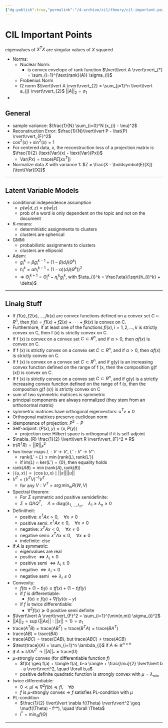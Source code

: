 ```yaml
---
{"dg-publish":true,"permalink":"/4-archive/cil/theory/cil-important-points/","tags":["eth/cil/theory"],"created":"","updated":""}
---
```


# CIL Important Points
eigenvalues of $X^TX$ are singular values of $X$ squared
- Norms:
	- Nuclear Norm:
		- is convex envelope of rank function
		  $\lvert\lvert A \rvert\rvert_{*} = \sum_{i=1}^{\text{rank}(A)} \sigma_{i}$
	- Frobenius Norm
	- l2 norm
		$\lvert\lvert A \rvert\rvert_{2} = \sum_{j=1}^n \lvert\lvert a_{j} \rvert\rvert_{2}$
		$\lvert\lvert A \rvert\rvert_{2} = \sigma_{1}$
- 

## General
- sample variance: $\frac{1}{N} \sum_{i=0}^N (x_{i} - \mu)^2$
- Reconstruction Error: $\frac{1}{N}\lvert\lvert P - \hat{P} \rvert\rvert_{F}^2$
- $\cos^2(x) + \sin^2(x) = 1$
- For centered data, $x$, the reconstruction loss of a projection matrix is $\frac{1}{2} (\text{Var}(x) - \text{Var}(Px))$
	- $\text{Var}(Px) = \text{trace}(PE[xx^T])$
- Normalize data $X$ with variance $1$: $Z = \frac{X - \boldsymbol{E}[X]}{\text{Var}[X]}$

---
## Latent Variable Models
- conditional independence assumption
	- $p(w | d, z) = p(w | z)$
	- prob of a word is only dependent on the topic and not on the document
- K-means:
	- deterministic assignments to clusters
	- clusters are spherical
- GMM:
	- probabilistic assignments to clusters
	- clusters are ellipsoid
- Adam:
	- $g_{i}^k = \beta g_{i}^{k-1} + (1-\beta) d_{i} l(\Theta^k)$
	- $h_{i}^k = \alpha h_{i}^{k-1} + (1-\alpha) (d_{i} l(\Theta^k))^2$
	- $\Rightarrow$ $\Theta_{i}^{k+1} = \Theta_{i}^k - \eta_{i}^k g_{i}^k$, with $\eta_{i}^k = \frac{\eta}{\sqrt{h_{i}^k} + \delta}$
---
## Linalg Stuff
 -  If $f1(x), f2(x), . . . , fk(x)$ are convex functions defined on a convex set $C \subset R^n$, then $f (x) = f1(x) + f2(x) + · · · + fk(x)$ is convex on C.
 - Furthermore, if at least one of the functions $fi(x), i = 1, 2, . . . , k$ is strictly convex on C, then f (x) is strictly convex on C.
- If f (x) is convex on a convex set $C \subset R^n$, and if $\alpha > 0$, then $\alpha f (x)$ is convex on C.
- If f (x) is strictly convex on a convex set $C \subset R^n$, and if $\alpha > 0$, then $\alpha f (x)$ is strictly convex on C.
- If f (x) is convex on a convex set $C \subset R^n$, and if g(y) is an increasing convex function defined on the range of f (x, then the composition g(f (x)) is convex on C.
- If f (x) is strictly convex on a convex set $C \subset R^n$, and if g(y) is a strictly increasing convex function defined on the range of f (x, then the composition g(f (x)) is strictly convex on C
- sum of two symmetric matrices is symmetric
- principal components are always normalized (they stem from an orthonormal matrix)
- symmetric matrices have orthogonal eigenvectors: $u^Tv = 0$
- Orthogonal matrixes preserve euclidean norm
- idempotence of projection: $P^2 = P$
- Self-adjoint: $\langle P(x), y\rangle = \langle x, P(y) \rangle$
	- projection over Hilbert space is orthogonal if it is self-adjoint
- $\nabla_{R} \frac{1}{2} \lvert\lvert R \rvert\rvert_{F}^2 = R$
- $\text{tr}(R^TR) = \lvert\lvert R \rvert\rvert_{F}^2$
- two linear maps $L: V \rightarrow V'$, $L': V' \rightarrow V''$:
	- $\text{rank}(L' \circ L) \leq \min\{ \text{rank}(L), \text{rank(L')}\}$
	- if $\text{im}(L) \cap \text{ker}(L') = \{0\}$, then equality holds
- $\text{rank}(AB) = \min(\text{rank}(A), \text{rank}(B))$
- $\mid \langle u, x\rangle\mid = \mid \cos(u,x) \mid \lvert\lvert x \rvert\rvert \lvert\lvert u \rvert\rvert$
- $V^T = (V^TV)^{-1}V^T$
	- for any $V: V^T = \arg\min_{w} R(W,V)$
- Spectral theorem:
	- For $\Sigma$ symmetric and positive semidefinite:
	- $\Sigma = Q \Lambda Q^T, \quad \Lambda = \text{diag}(\lambda_{1, \dots, \lambda_{n}}, \quad \lambda_{1} \geq \lambda_{n} \geq 0$
- Definitheit:
	- positive: $x^T A x > 0, \quad \forall x \neq 0$
	- positive semi: $x^TAx \geq 0, \quad \forall x \neq 0$
	- negative: $x^T A x < 0, \quad \forall x \neq 0$
	- negative semi: $x^T A x \leq 0, \quad \forall x \neq 0$
	- indefinite: else
- if $A$ is symmetric:
	- eigenvalues are real
	- positive $\iff \lambda_{i} > 0$
	- positive semi $\iff \lambda_{i} \geq 0$
	- negative $\iff \lambda_{i} < 0$
	- negative semi $\iff \lambda_{i} \leq 0$
- Convexity:
	- $f(tx + (1-t)y) \leq tf(x) + (1-t)f(y)$
	- if $f$ is differentiable:
		- $f(x) \geq f(y) + \nabla f(y)(x-y)$
	- if $f$ is twice differentiable:
		- $\nabla^2 f(x) \succeq 0$  positive semi definite
- $\lvert\lvert A \rvert\rvert_{F}^2 = \sum_{i=1}^{\min(n,m)} \sigma_{i}^2$
- $\lvert\lvert A \rvert\rvert_{2} = \sup\{\lvert\lvert Ax \rvert\rvert: \lvert\lvert x \rvert\rvert = 1\} = \sigma_{1}$
- $\text{trace}(A^T B) = \text{trace}(AB^T) = \text{trace}(B^T A) = \text{trace}(BA^T)$
- $\text{trace}(AB) = \text{trace}(BA)$
- $\text{trace}(ABC) = \text{trace}(CAB)$, but $\text{trace}(ABC) \neq \text{trace}(ACB)$
- $\text{trace}(A) = \sum_{i=1}^n \lambda_{i}$ if $A \in \mathbb{R}^{n \times n}$
- if $A = UDV^T \rightarrow \lvert\lvert A \rvert\rvert_{*} = \text{trace}(D)$
- $\mu$-strongly convex (for differentiable function $f$)
	- $f(b) \geq f(a) + \langle f(a), b-a \rangle + \frac{\mu}{2} \lvert\lvert b - a \rvert\rvert^2, \quad \forall b,a$
	- positive definite quadratic function is strongly convex with $\mu = \lambda_{\min}$
- twice differentiable:
	- $0 \prec \mu I \preceq \nabla^2 f(b) \preceq fI, \quad \forall b$
	- $f$ is $\mu$-strongly convex $\Rightarrow$ $f$ satisfies PL-condition with $\mu$
- PL-condition
	- $\frac{1}{2} \lvert\lvert \nabla f(\Theta) \rvert\rvert^2 \geq \mu(f(\Theta) - f^*), \quad \forall \Theta$
	- $l^* = \min_{\Theta} f(\Theta)$
---